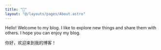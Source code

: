 ```yaml
---
title: "👋"
layout: "@/layouts/pages/About.astro"
---
```


Hello! Welcome to my blog.  I like to explore new things and share them with others. I hope you can enjoy my blog.

你好，欢迎来到我的博客！
